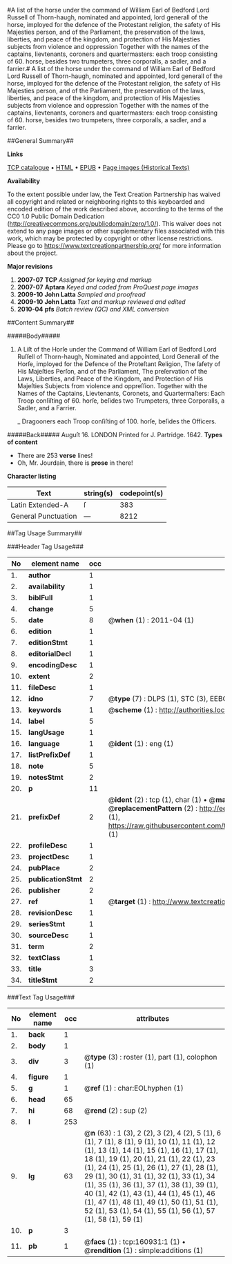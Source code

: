 #A list of the horse under the command of William Earl of Bedford Lord Russell of Thorn-haugh, nominated and appointed, lord generall of the horse, imployed for the defence of the Protestant religion, the safety of His Majesties person, and of the Parliament, the preservation of the laws, liberties, and peace of the kingdom, and protection of His Majesties subjects from violence and oppression Together with the names of the captains, lievtenants, coroners and quartermasters: each troop consisting of 60. horse, besides two trumpeters, three corporalls, a sadler, and a farrier.#
A list of the horse under the command of William Earl of Bedford Lord Russell of Thorn-haugh, nominated and appointed, lord generall of the horse, imployed for the defence of the Protestant religion, the safety of His Majesties person, and of the Parliament, the preservation of the laws, liberties, and peace of the kingdom, and protection of His Majesties subjects from violence and oppression Together with the names of the captains, lievtenants, coroners and quartermasters: each troop consisting of 60. horse, besides two trumpeters, three corporalls, a sadler, and a farrier.

##General Summary##

**Links**

[TCP catalogue](http://www.ota.ox.ac.uk/tcp/)  • 
[HTML](http://tei.it.ox.ac.uk/tcp/Texts-HTML/free/A88/A88336.html)  • 
[EPUB](http://tei.it.ox.ac.uk/tcp/Texts-EPUB/free/A88/A88336.epub) • 
[Page images (Historical Texts)](https://historicaltexts.jisc.ac.uk/eebo-99871103e)

**Availability**

To the extent possible under law, the Text Creation Partnership has waived all copyright and related or neighboring rights to this keyboarded and encoded edition of the work described above, according to the terms of the CC0 1.0 Public Domain Dedication (http://creativecommons.org/publicdomain/zero/1.0/). This waiver does not extend to any page images or other supplementary files associated with this work, which may be protected by copyright or other license restrictions. Please go to https://www.textcreationpartnership.org/ for more information about the project.

**Major revisions**

1. __2007-07__ __TCP__ *Assigned for keying and markup*
1. __2007-07__ __Aptara__ *Keyed and coded from ProQuest page images*
1. __2009-10__ __John Latta__ *Sampled and proofread*
1. __2009-10__ __John Latta__ *Text and markup reviewed and edited*
1. __2010-04__ __pfs__ *Batch review (QC) and XML conversion*

##Content Summary##

#####Body#####

1. A Liſt of the Horſe under the Command of William Earl of Bedford
Lord Ruſſell of Thorn-haugh, Nominated and appointed, Lord Generall of the Horſe, imployed for the
Defence of the Proteſtant Religion, The ſafety of His Majeſties Perſon, and of the Parliament, The preſervation of the Laws,
Liberties, and Peace of the Kingdom, and Protection of His Majeſties Subjects from violence and oppreſſion. Together with
the Names of the Captains, Lievtenants, Coronets, and Quartermaſters: Each Troop conſiſting of 60. horſe, beſides
two Trumpeters, three Corporalls, a Sadler, and a Farrier.

    _ Dragooners each Troop
conſiſting of 100. horſe,
beſides the Officers.

#####Back#####
Auguſt 16.
LONDON
Printed for J. Partridge.
1642.
**Types of content**

  * There are 253 **verse** lines!
  * Oh, Mr. Jourdain, there is **prose** in there!

**Character listing**


|Text|string(s)|codepoint(s)|
|---|---|---|
|Latin Extended-A|ſ|383|
|General Punctuation|—|8212|

##Tag Usage Summary##

###Header Tag Usage###

|No|element name|occ|attributes|
|---|---|---|---|
|1.|__author__|1||
|2.|__availability__|1||
|3.|__biblFull__|1||
|4.|__change__|5||
|5.|__date__|8| @__when__ (1) : 2011-04 (1)|
|6.|__edition__|1||
|7.|__editionStmt__|1||
|8.|__editorialDecl__|1||
|9.|__encodingDesc__|1||
|10.|__extent__|2||
|11.|__fileDesc__|1||
|12.|__idno__|7| @__type__ (7) : DLPS (1), STC (3), EEBO-CITATION (1), PROQUEST (1), VID (1)|
|13.|__keywords__|1| @__scheme__ (1) : http://authorities.loc.gov/ (1)|
|14.|__label__|5||
|15.|__langUsage__|1||
|16.|__language__|1| @__ident__ (1) : eng (1)|
|17.|__listPrefixDef__|1||
|18.|__note__|5||
|19.|__notesStmt__|2||
|20.|__p__|11||
|21.|__prefixDef__|2| @__ident__ (2) : tcp (1), char (1)  •  @__matchPattern__ (2) : ([0-9\-]+):([0-9IVX]+) (1), (.+) (1)  •  @__replacementPattern__ (2) : http://eebo.chadwyck.com/downloadtiff?vid=$1&page=$2 (1), https://raw.githubusercontent.com/textcreationpartnership/Texts/master/tcpchars.xml#$1 (1)|
|22.|__profileDesc__|1||
|23.|__projectDesc__|1||
|24.|__pubPlace__|2||
|25.|__publicationStmt__|2||
|26.|__publisher__|2||
|27.|__ref__|1| @__target__ (1) : http://www.textcreationpartnership.org/docs/. (1)|
|28.|__revisionDesc__|1||
|29.|__seriesStmt__|1||
|30.|__sourceDesc__|1||
|31.|__term__|2||
|32.|__textClass__|1||
|33.|__title__|3||
|34.|__titleStmt__|2||


###Text Tag Usage###

|No|element name|occ|attributes|
|---|---|---|---|
|1.|__back__|1||
|2.|__body__|1||
|3.|__div__|3| @__type__ (3) : roster (1), part (1), colophon (1)|
|4.|__figure__|1||
|5.|__g__|1| @__ref__ (1) : char:EOLhyphen (1)|
|6.|__head__|65||
|7.|__hi__|68| @__rend__ (2) : sup (2)|
|8.|__l__|253||
|9.|__lg__|63| @__n__ (63) : 1 (3), 2 (2), 3 (2), 4 (2), 5 (1), 6 (1), 7 (1), 8 (1), 9 (1), 10 (1), 11 (1), 12 (1), 13 (1), 14 (1), 15 (1), 16 (1), 17 (1), 18 (1), 19 (1), 20 (1), 21 (1), 22 (1), 23 (1), 24 (1), 25 (1), 26 (1), 27 (1), 28 (1), 29 (1), 30 (1), 31 (1), 32 (1), 33 (1), 34 (1), 35 (1), 36 (1), 37 (1), 38 (1), 39 (1), 40 (1), 42 (1), 43 (1), 44 (1), 45 (1), 46 (1), 47 (1), 48 (1), 49 (1), 50 (1), 51 (1), 52 (1), 53 (1), 54 (1), 55 (1), 56 (1), 57 (1), 58 (1), 59 (1)|
|10.|__p__|3||
|11.|__pb__|1| @__facs__ (1) : tcp:160931:1 (1)  •  @__rendition__ (1) : simple:additions (1)|
